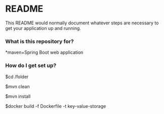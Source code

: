 # README #

This README would normally document whatever steps are necessary to get your application up and running.

### What is this repository for? ###

*maven+Spring Boot web application

### How do I get set up? ###
$cd /folder

$mvn clean

$mvn install

$docker build -f Dockerfile -t key-value-storage